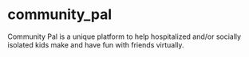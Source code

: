 # community_pal
 Community Pal is a unique platform to help hospitalized and/or socially isolated kids make and have fun with friends virtually.
